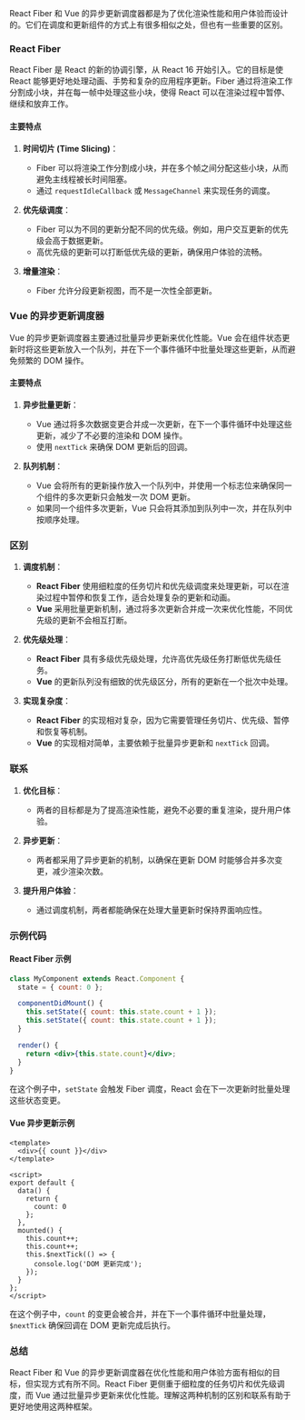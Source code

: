 React Fiber 和 Vue 的异步更新调度器都是为了优化渲染性能和用户体验而设计的。它们在调度和更新组件的方式上有很多相似之处，但也有一些重要的区别。

### React Fiber

React Fiber 是 React 的新的协调引擎，从 React 16 开始引入。它的目标是使 React 能够更好地处理动画、手势和复杂的应用程序更新。Fiber 通过将渲染工作分割成小块，并在每一帧中处理这些小块，使得 React 可以在渲染过程中暂停、继续和放弃工作。

#### 主要特点

1. **时间切片 (Time Slicing)**：
   - Fiber 可以将渲染工作分割成小块，并在多个帧之间分配这些小块，从而避免主线程被长时间阻塞。
   - 通过 `requestIdleCallback` 或 `MessageChannel` 来实现任务的调度。

2. **优先级调度**：
   - Fiber 可以为不同的更新分配不同的优先级。例如，用户交互更新的优先级会高于数据更新。
   - 高优先级的更新可以打断低优先级的更新，确保用户体验的流畅。

3. **增量渲染**：
   - Fiber 允许分段更新视图，而不是一次性全部更新。

### Vue 的异步更新调度器

Vue 的异步更新调度器主要通过批量异步更新来优化性能。Vue 会在组件状态更新时将这些更新放入一个队列，并在下一个事件循环中批量处理这些更新，从而避免频繁的 DOM 操作。

#### 主要特点

1. **异步批量更新**：
   - Vue 通过将多次数据变更合并成一次更新，在下一个事件循环中处理这些更新，减少了不必要的渲染和 DOM 操作。
   - 使用 `nextTick` 来确保 DOM 更新后的回调。

2. **队列机制**：
   - Vue 会将所有的更新操作放入一个队列中，并使用一个标志位来确保同一个组件的多次更新只会触发一次 DOM 更新。
   - 如果同一个组件多次更新，Vue 只会将其添加到队列中一次，并在队列中按顺序处理。

### 区别

1. **调度机制**：
   - **React Fiber** 使用细粒度的任务切片和优先级调度来处理更新，可以在渲染过程中暂停和恢复工作，适合处理复杂的更新和动画。
   - **Vue** 采用批量更新机制，通过将多次更新合并成一次来优化性能，不同优先级的更新不会相互打断。

2. **优先级处理**：
   - **React Fiber** 具有多级优先级处理，允许高优先级任务打断低优先级任务。
   - **Vue** 的更新队列没有细致的优先级区分，所有的更新在一个批次中处理。

3. **实现复杂度**：
   - **React Fiber** 的实现相对复杂，因为它需要管理任务切片、优先级、暂停和恢复等机制。
   - **Vue** 的实现相对简单，主要依赖于批量异步更新和 `nextTick` 回调。

### 联系

1. **优化目标**：
   - 两者的目标都是为了提高渲染性能，避免不必要的重复渲染，提升用户体验。

2. **异步更新**：
   - 两者都采用了异步更新的机制，以确保在更新 DOM 时能够合并多次变更，减少渲染次数。

3. **提升用户体验**：
   - 通过调度机制，两者都能确保在处理大量更新时保持界面响应性。

### 示例代码

#### React Fiber 示例

```jsx
class MyComponent extends React.Component {
  state = { count: 0 };

  componentDidMount() {
    this.setState({ count: this.state.count + 1 });
    this.setState({ count: this.state.count + 1 });
  }

  render() {
    return <div>{this.state.count}</div>;
  }
}
```

在这个例子中，`setState` 会触发 Fiber 调度，React 会在下一次更新时批量处理这些状态变更。

#### Vue 异步更新示例

```vue
<template>
  <div>{{ count }}</div>
</template>

<script>
export default {
  data() {
    return {
      count: 0
    };
  },
  mounted() {
    this.count++;
    this.count++;
    this.$nextTick(() => {
      console.log('DOM 更新完成');
    });
  }
};
</script>
```

在这个例子中，`count` 的变更会被合并，并在下一个事件循环中批量处理，`$nextTick` 确保回调在 DOM 更新完成后执行。

### 总结

React Fiber 和 Vue 的异步更新调度器在优化性能和用户体验方面有相似的目标，但实现方式有所不同。React Fiber 更侧重于细粒度的任务切片和优先级调度，而 Vue 通过批量异步更新来优化性能。理解这两种机制的区别和联系有助于更好地使用这两种框架。